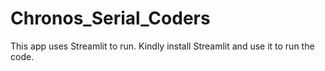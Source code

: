 # Chronos_Serial_Coders
This app uses Streamlit to run.
Kindly install Streamlit and use it to run the code.
